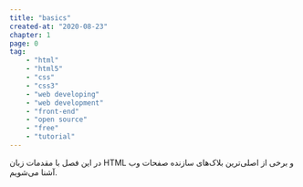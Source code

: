 ```yaml
---
title: "basics"
created-at: "2020-08-23"
chapter: 1
page: 0
tag: 
    - "html"
    - "html5"
    - "css"
    - "css3"
    - "web developing"
    - "web development"
    - "front-end"
    - "open source"
    - "free"
    - "tutorial"
---
```


در این فصل با مقدمات زبان HTML و برخی از اصلی‌ترین بلاک‌های سازنده صفحات وب آشنا می‌شویم.